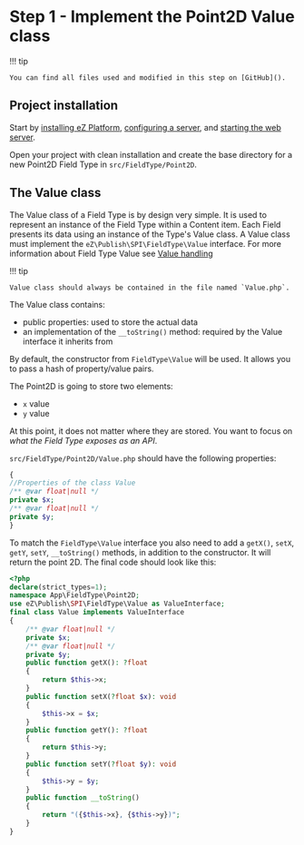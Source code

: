 # Step 1 - Implement the Point2D Value class

!!! tip

    You can find all files used and modified in this step on [GitHub]().

## Project installation

Start by [installing eZ Platform](../../getting_started/install_ez_platform/), [configuring a server](../../getting_started/requirements/),
and [starting the web server](../../getting_started/install_ez_platform/#use-phps-built-in-server).
 
Open your project with clean installation and create the base directory for a new Point2D Field Type in `src/FieldType/Point2D`.

## The Value class

The Value class of a Field Type is by design very simple.
It is used to represent an instance of the Field Type within a Content item.
Each Field presents its data using an instance of the Type's Value class.
A Value class must implement the `eZ\Publish\SPI\FieldType\Value` interface.
For more information about Field Type Value see [Value handling](../../api/field_type_type_and_value/#value-handling) 

!!! tip

    Value class should always be contained in the file named `Value.php`.

The Value class contains:

- public properties: used to store the actual data
- an implementation of the `__toString()` method: required by the Value interface it inherits from

By default, the constructor from `FieldType\Value` will be used.
It allows you to pass a hash of property/value pairs.

The Point2D is going to store two elements:

- `x` value
- `y` value

At this point, it does not matter where they are stored. You want to focus on *what the Field Type exposes as an API*.

`src/FieldType/Point2D/Value.php` should have the following properties:

``` php
{
//Properties of the class Value
/** @var float|null */
private $x;
/** @var float|null */
private $y;
}
```

To match the `FieldType\Value` interface you also need to add a `getX()`,  `setX`, `getY`, `setY`, `__toString()` methods, in addition to the constructor.
It will return the point 2D. The final code should look like this:

``` php
<?php
declare(strict_types=1);
namespace App\FieldType\Point2D;
use eZ\Publish\SPI\FieldType\Value as ValueInterface;
final class Value implements ValueInterface
{
    /** @var float|null */
    private $x;
    /** @var float|null */
    private $y;
    public function getX(): ?float
    {
        return $this->x;
    }
    public function setX(?float $x): void
    {
        $this->x = $x;
    }
    public function getY(): ?float
    {
        return $this->y;
    }
    public function setY(?float $y): void
    {
        $this->y = $y;
    }
    public function __toString()
    {
        return "({$this->x}, {$this->y})";
    }
}
```